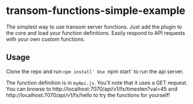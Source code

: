 # transom-functions-simple-example

The simplest way to use transom server functions. Just add the plugin to the core and load your function definitions.
Easily respond to API requests with your own custom functions.

## Usage
Clone the repo and run `npm install'
Use `npm start` to run the api server. 

The function definition is in `myApi.js`. You'll note that it uses a GET request.
You can browse to http://localhost:7070/api/v1/fx/timesten?val=45 and http://localhost:7070/api/v1/fx/hello to try the functions for yourself!


